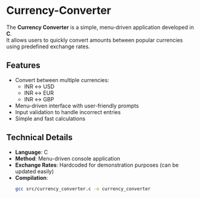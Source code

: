 # Currency-Converter

The **Currency Converter** is a simple, menu-driven application developed in **C**.  
It allows users to quickly convert amounts between popular currencies using predefined exchange rates.

## Features
- Convert between multiple currencies:
  - INR ↔ USD
  - INR ↔ EUR
  - INR ↔ GBP
- Menu-driven interface with user-friendly prompts
- Input validation to handle incorrect entries
- Simple and fast calculations

## Technical Details
- **Language**: C
- **Method**: Menu-driven console application
- **Exchange Rates**: Hardcoded for demonstration purposes (can be updated easily)
- **Compilation**:
  ```bash
  gcc src/currency_converter.c -o currency_converter

